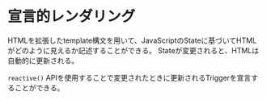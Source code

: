 # 宣言的レンダリング
HTMLを拡張したtemplate構文を用いて、JavaScriptのStateに基づいてHTMLがどのように見えるか記述することができる。
Stateが変更されると、HTMLは自動的に更新される。

`reactive()` APIを使用することで変更されたときに更新されるTriggerを宣言することができる。
